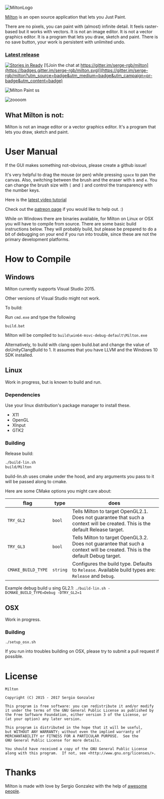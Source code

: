 ![MiltonLogo](http://i.imgur.com/ADgRZUB.png)

[Milton](https://github.com/serge-rgb/milton) is an open source application that lets you Just Paint.

There are no pixels, you can paint with (almost) infinite detail. It feels raster-based but it works with vectors.
It is not an image editor. It is not a vector graphics editor. It is a program that lets you draw, sketch and paint.
There is no save button, your work is persistent with unlimited undo.

### [Latest release](https://github.com/serge-rgb/milton/releases/)

[![Stories in Ready](https://badge.waffle.io/serge-rgb/milton.png?label=ready&title=Ready)](https://waffle.io/serge-rgb/milton)
[![Join the chat at https://gitter.im/serge-rgb/milton](https://badges.gitter.im/serge-rgb/milton.svg)](https://gitter.im/serge-rgb/milton?utm_source=badge&utm_medium=badge&utm_campaign=pr-badge&utm_content=badge)

![Milton Paint ss](http://i.imgur.com/4pdHeeI.png)

![zoooom](http://i.imgur.com/fqOhPlr.gif)


What Milton is not:
-------------------

Milton is not an image editor or a vector graphics editor. It's a program that
lets you draw, sketch and paint.

User Manual
===========

If the GUI makes something not-obvious, please create a github issue!

It's very helpful to drag the mouse (or pen) while pressing `space` to pan the
canvas.  Also, switching between the brush and the eraser with `b` and `e`.
You can change the brush size with `[` and `]` and control the transparency
with the number keys.

Here is the  [latest video tutorial](https://www.youtube.com/watch?v=g27gHio2Ohk)

Check out the [patreon page](https://www.patreon.com/serge_rgb?ty=h) if you would like to help out. :)

While on Windows there are binaries available, for Milton on Linux or OSX you will have to compile from source. There are some basic build instructions below. They will probably build, but please be prepared to do a bit of debugging on your end if you run into trouble, since these are not the primary development platforms.

How to Compile
==============

Windows
-------

Milton currently supports Visual Studio 2015.

Other versions of Visual Studio might not work.

To build:

Run `cmd.exe` and type the following

```
build.bat
```

Milton will be compiled to `build\win64-msvc-debug-default\Milton.exe`

Alternatively, to build with clang open build.bat and change the value of
doUnityClangBuild to 1. It assumes that you have LLVM and the Windows 10 SDK
installed.


Linux
-----

Work in progress, but is known to build and run.

### Dependencies
Use your linux distribution's package manager to install these.
* X11
* OpenGL
* XInput
* GTK2

### Building

Release build:
```sh
./build-lin.sh
build/Milton
```

build-lin.sh uses cmake under the hood, and any arguments you pass to it will be passed along to cmake.

Here are some CMake options you might care about:

| flag                  | type          | does                                                                                                                          |
| ----                  | ----          | ----                                                                                                                          |
| `TRY_GL2`             | `bool`        | Tells Milton to target OpenGL2.1. Does not guarantee that such a context will be created. This is the default Release target. |
| `TRY_GL3`             | `bool`        | Tells Milton to target OpenGL3.2. Does not guarantee that such a context will be created. This is the default Debug target.   |
| `CMAKE_BUILD_TYPE`    | `string`      | Configures the build type. Defaults to `Release`. Available build types are: `Release` and `Debug`.                           |


Example debug build u   sing GL2.1:
`./build-lin.sh -DCMAKE_BUILD_TYPE=Debug -DTRY_GL2=1`

OSX
---

Work in progress.

### Building
`./setup_osx.sh`

If you run into troubles building on OSX, please try to submit a pull request if possible.

License
=======

    Milton

    Copyright (C) 2015 - 2017 Sergio Gonzalez

    This program is free software: you can redistribute it and/or modify
    it under the terms of the GNU General Public License as published by
    the Free Software Foundation, either version 3 of the License, or
    (at your option) any later version.

    This program is distributed in the hope that it will be useful,
    but WITHOUT ANY WARRANTY; without even the implied warranty of
    MERCHANTABILITY or FITNESS FOR A PARTICULAR PURPOSE.  See the
    GNU General Public License for more details.

    You should have received a copy of the GNU General Public License
    along with this program.  If not, see <http://www.gnu.org/licenses/>.

Thanks
======

Milton is made with love by Sergio Gonzalez with the help of [awesome
people](https://github.com/serge-rgb/milton/blob/master/CREDITS.md).


